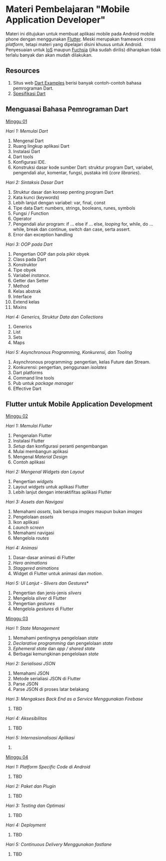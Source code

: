 # Materi Pembelajaran "Mobile Application Developer"

Materi ini ditujukan untuk membuat aplikasi mobile pada Android mobile phone dengan menggunakan
[Flutter](https://flutter.dev). Meski merupakan framework *cross platform*, tetapi materi yang
dipelajari disini khusus untuk Android. Penyesuaian untuk [IoS](https://www.apple.com/id/ios/) maupun
[Fuchsia](https://fuchsia.dev/) (jika sudah dirilis) diharapkan tidak terlalu banyak dan akan mudah
dilakukan.

## Resources

1. Situs web [Dart Examples](https://sites.google.com/site/dartlangexamples/home) berisi banyak
contoh-contoh bahasa pemrograman Dart.
2. [Spesifikasi Dart](https://dart.dev/guides/language/spec)

## Menguasai Bahasa Pemrograman Dart

[Minggu 01](isi/01.md)

*Hari 1: Memulai Dart*

1. Mengenal Dart
2. Ruang lingkup aplikasi Dart
3. Instalasi Dart
4. Dart tools
5. Konfigurasi IDE.
6. Konstruksi dasar kode sumber Dart: struktur program Dart, variabel, pengendali alur, komentar,
   fungsi, pustaka inti (*core libraries*). 

*Hari 2: Sintaksis Dasar Dart*

1. Struktur dasar dan konsep penting program Dart
2. Kata kunci (*keywords*)
3. Lebih lanjut dengan variabel: var, final, const
4. Tipe data Dart: numbers, strings, booleans, runes, symbols
5. Fungsi / Function
6. Operator
7. Pengendali alur program: if ... else if ... else, *looping* for, while, do ... while, break dan
   continue, switch dan case, serta assert.
8. Error dan exception handling

*Hari 3: OOP pada Dart*

1. Pengertian OOP dan pola pikir obyek
2. Class pada Dart
3. Konstruktor
4. Tipe obyek
5. Variabel *instance*.
6. Getter dan Setter
7. Method
8. Kelas abstrak
9. Interface
10. Extend kelas
11. Mixins

*Hari 4: Generics, Struktur Data dan Collections*

1. Generics
2. List
3. Sets
4. Maps

*Hari 5: Asynchronous Programming, Konkurensi, dan Tooling*

1. Asynchronous programming: pengertian, kelas Future dan Stream.
2. Konkurensi: pengertian, penggunaan *isolates*
3. Dart platforms
4. Command line tools
5. Pub untuk *package manager*
6. Effective Dart

## Flutter untuk Mobile Application Development

[Minggu 02](isi/02.md)

*Hari 1: Memulai Flutter*

1. Pengenalan Flutter
2. Instalasi Flutter
3. *Setup* dan konfigurasi peranti pengembangan
4. Mulai membangun aplikasi
5. Mengenal *Material Design*
6. Contoh aplikasi

*Hari 2: Mengenal Widgets dan Layout*

1. Pengertian *widgets*
2. Layout *widgets* untuk aplikasi Flutter
3. Lebih lanjut dengan interaktifitas aplikasi Flutter

*Hari 3: Assets dan Navigasi*

1. Memahami *assets*, baik berupa *images* maupun bukan *images*
2. Pengelolaan *assets*
3. Ikon aplikasi
4. *Launch screen*
5. Memahami navigasi
6. Mengelola *routes*

*Hari 4: Animasi*

1. Dasar-dasar animasi di Flutter
2. *Hero animations*
3. *Staggered animations*
4. Widget di Flutter untuk animasi dan *motion*.

*Hari 5: UI Lanjut - Slivers dan Gestures**

1. Pengertian dan jenis-jenis *slivers*
2. Mengelola *sliver* di Flutter
3. Pengertian *gestures*
4. Mengelola *gestures* di Flutter 

[Minggu 03](isi/03.md)

*Hari 1: State Management*

1. Memahami pentingnya pengelolaan *state*
2. *Declarative programming* dan pengelolaan *state*
3. *Ephemeral state* dan *app / shared state*
4. Berbagai kemungkinan pengelolaan *state*

*Hari 2: Serialisasi JSON*

1. Memahami JSON
2. Metode serialiasi JSON di Flutter
3. Parse JSON 
4. Parse JSON di proses latar belakang

*Hari 3: Mengakses Back End as a Service Menggunakan Firebase*

1. TBD

*Hari 4: Aksesibilitas*

1. TBD

*Hari 5: Internasionalisasi Aplikasi*

1. 

[Minggu 04](isi/04.md)

*Hari 1: Platform Specific Code di Android* 

1. TBD

*Hari 2: Paket dan Plugin*

1. TBD

*Hari 3: Testing dan Optimasi*

1. TBD

*Hari 4: Deployment* 

1. TBD

*Hari 5: Continuous Delivery Menggunakan *fastlane**

1. TBD

